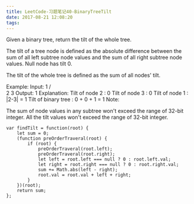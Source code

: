 ```yaml
---
title: LeetCode-习题笔记40-BinaryTreeTilt
date: 2017-08-21 12:08:20
tags:
---
```



Given a binary tree, return the tilt of the whole tree.

The tilt of a tree node is defined as the absolute difference between the sum of all left subtree node values and the sum of all right subtree node values. Null node has tilt 0.

The tilt of the whole tree is defined as the sum of all nodes' tilt.

Example:
Input: 
         1
       /   \
      2     3
Output: 1
Explanation: 
Tilt of node 2 : 0
Tilt of node 3 : 0
Tilt of node 1 : |2-3| = 1
Tilt of binary tree : 0 + 0 + 1 = 1
Note:

The sum of node values in any subtree won't exceed the range of 32-bit integer.
All the tilt values won't exceed the range of 32-bit integer.



	var findTilt = function(root) {
	    let sum = 0;
	    (function preOrderTraveral(root) {
	        if (root) {
	            preOrderTraveral(root.left);
	            preOrderTraveral(root.right);
	            let left = root.left === null ? 0 : root.left.val;
	            let right = root.right === null ? 0 : root.right.val;
	            sum += Math.abs(left - right);
	            root.val = root.val + left + right;
	        }
	    })(root);
	    return sum;
	};